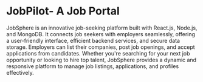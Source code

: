 # JobPilot- A Job Portal
JobSphere is an innovative job-seeking platform built with React.js, Node.js, and MongoDB. It connects job seekers with employers seamlessly, offering a user-friendly interface, efficient backend services, and secure data storage. Employers can list their companies, post job openings, and accept applications from candidates. Whether you're searching for your next job opportunity or looking to hire top talent, JobSphere provides a dynamic and responsive platform to manage job listings, applications, and profiles effectively.
